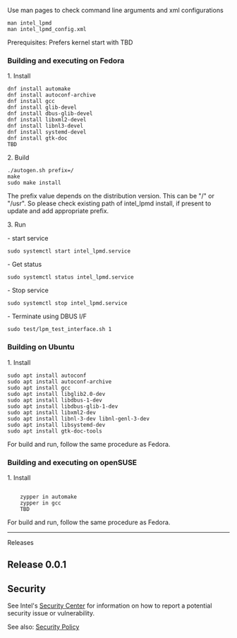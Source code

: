 <p>Use man pages to check command line arguments and xml configurations</p>
<pre><code>man intel_lpmd
man intel_lpmd_config.xml</code></pre></p>

<p>Prerequisites: Prefers kernel start with TBD</p>

### Building and executing on Fedora
<p>1. Install</p>

<pre><code>dnf install automake
dnf install autoconf-archive
dnf install gcc
dnf install glib-devel
dnf install dbus-glib-devel
dnf install libxml2-devel
dnf install libnl3-devel
dnf install systemd-devel
dnf install gtk-doc
TBD
</code></pre>

<p>2. Build</p>

<pre><code>./autogen.sh prefix=/
make
sudo make install
</code></pre>

<p>The prefix value depends on the distribution version.
This can be "/" or "/usr". So please check existing
path of intel_lpmd install, if present to update and
add appropriate prefix.</p>

<p>3. Run</p>
<p>- start service</p>

<pre><code>sudo systemctl start intel_lpmd.service</code></pre>
<p>- Get status</p>
<pre><code>sudo systemctl status intel_lpmd.service</code></pre>
<p>- Stop service</p>
<pre><code>sudo systemctl stop intel_lpmd.service</code></pre>

<p>- Terminate using DBUS I/F</p>
<pre><code>sudo test/lpm_test_interface.sh 1</code></pre></p>

### Building on Ubuntu
<p>1. Install</p>
<pre><code>sudo apt install autoconf
sudo apt install autoconf-archive
sudo apt install gcc
sudo apt install libglib2.0-dev
sudo apt install libdbus-1-dev
sudo apt install libdbus-glib-1-dev
sudo apt install libxml2-dev
sudo apt install libnl-3-dev libnl-genl-3-dev
sudo apt install libsystemd-dev
sudo apt install gtk-doc-tools
</code></pre></p>

<p>For build and run, follow the same procedure as Fedora.</p>

### Building and executing on openSUSE
<p>1. Install</p>
<pre><code>
    zypper in automake
    zypper in gcc
    TBD
</code></pre>

<p>For build and run, follow the same procedure as Fedora.</p>

<hr />

<p>Releases</p>

## Release 0.0.1

## Security

See Intel's [Security Center](https://www.intel.com/content/www/us/en/security-center/default.html)
for information on how to report a potential security issue or vulnerability.

See also: [Security Policy](SECURITY.md)
